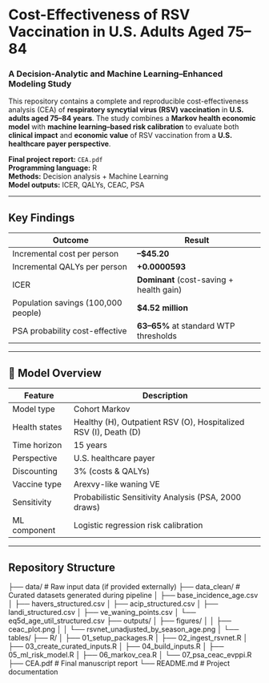 # Cost-Effectiveness of RSV Vaccination in U.S. Adults Aged 75–84  
### A Decision-Analytic and Machine Learning–Enhanced Modeling Study

This repository contains a complete and reproducible cost-effectiveness analysis (CEA) of **respiratory syncytial virus (RSV) vaccination** in **U.S. adults aged 75–84 years**. The study combines a **Markov health economic model** with **machine learning–based risk calibration** to evaluate both **clinical impact** and **economic value** of RSV vaccination from a **U.S. healthcare payer perspective**.

**Final project report:** `CEA.pdf`  
**Programming language:** R  
**Methods:** Decision analysis + Machine Learning  
**Model outputs:** ICER, QALYs, CEAC, PSA

---

## Key Findings

| Outcome | Result |
|----------|--------|
| Incremental cost per person | **–$45.20** |
| Incremental QALYs per person | **+0.0000593** |
| ICER | **Dominant** (cost-saving + health gain) |
| Population savings (100,000 people) | **$4.52 million** |
| PSA probability cost-effective | **63–65%** at standard WTP thresholds |

---

## 🔧 Model Overview

| Feature | Description |
|----------|-------------|
| Model type | Cohort Markov |
| Health states | Healthy (H), Outpatient RSV (O), Hospitalized RSV (I), Death (D) |
| Time horizon | 15 years |
| Perspective | U.S. healthcare payer |
| Discounting | 3% (costs & QALYs) |
| Vaccine type | Arexvy-like waning VE |
| Sensitivity | Probabilistic Sensitivity Analysis (PSA, 2000 draws) |
| ML component | Logistic regression risk calibration |

---

## Repository Structure
├── data/                         # Raw input data (if provided externally)
├── data_clean/                   # Curated datasets generated during pipeline
│   ├── base_incidence_age.csv
│   ├── havers_structured.csv
│   ├── acip_structured.csv
│   ├── landi_structured.csv
│   ├── ve_waning_points.csv
│   └── eq5d_age_util_structured.csv
├── outputs/
│   ├── figures/
│   │   ├── ceac_plot.png
│   │   └── rsvnet_unadjusted_by_season_age.png
│   └── tables/
├── R/
│   ├── 01_setup_packages.R
│   ├── 02_ingest_rsvnet.R
│   ├── 03_create_curated_inputs.R
│   ├── 04_build_inputs.R
│   ├── 05_ml_risk_model.R
│   ├── 06_markov_cea.R
│   └── 07_psa_ceac_evppi.R
├── CEA.pdf                      # Final manuscript report
└── README.md                    # Project documentation


